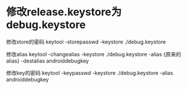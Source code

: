 # 修改release.keystore为debug.keystore

修改store的密码
keytool -storepasswd -keystore ./debug.keystore 

修改alias
keytool -changealias -keystore ./debug.keystore -alias {原来的alias} -destalias androiddebugkey
 
修改key的密码
keytool -keypasswd -keystore ./debug.keystore -alias androiddebugkey 
